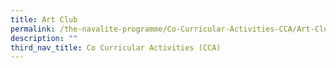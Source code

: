 ```yaml
---
title: Art Club
permalink: /the-navalite-programme/Co-Curricular-Activities-CCA/Art-Club/
description: ""
third_nav_title: Co Curricular Activities (CCA)
---
```

